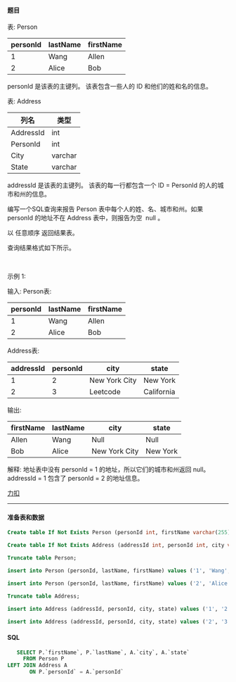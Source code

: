 #### 题目

表: Person

| personId | lastName | firstName |
| -------- | -------- | --------- |
| 1        | Wang     | Allen     |
| 2        | Alice    | Bob       |

personId 是该表的主键列。
该表包含一些人的 ID 和他们的姓和名的信息。
 

表: Address

| 列名      | 类型    |
| --------- | ------- |
| AddressId | int     |
| PersonId  | int     |
| City      | varchar |
| State     | varchar |
addressId 是该表的主键列。
该表的每一行都包含一个 ID = PersonId 的人的城市和州的信息。
 

编写一个SQL查询来报告 Person 表中每个人的姓、名、城市和州。如果 personId 的地址不在 Address 表中，则报告为空  null 。

以 任意顺序 返回结果表。

查询结果格式如下所示。

 

示例 1:

输入: 
Person表:

| personId | lastName | firstName |
| -------- | -------- | --------- |
| 1        | Wang     | Allen     |
| 2        | Alice    | Bob       |

Address表:

| addressId | personId | city          | state      |
| --------- | -------- | ------------- | ---------- |
| 1         | 2        | New York City | New York   |
| 2         | 3        | Leetcode      | California |

输出: 

| firstName | lastName | city          | state    |
| --------- | -------- | ------------- | -------- |
| Allen     | Wang     | Null          | Null     |
| Bob       | Alice    | New York City | New York |

解释: 
地址表中没有 personId = 1 的地址，所以它们的城市和州返回 null。
addressId = 1 包含了 personId = 2 的地址信息。

[力扣](https://leetcode.cn/problems/combine-two-tables)

---
#### 准备表和数据

```sql
Create table If Not Exists Person (personId int, firstName varchar(255), lastName varchar(255));

Create table If Not Exists Address (addressId int, personId int, city varchar(255), state varchar(255));

Truncate table Person;

insert into Person (personId, lastName, firstName) values ('1', 'Wang', 'Allen');

insert into Person (personId, lastName, firstName) values ('2', 'Alice', 'Bob');

Truncate table Address;

insert into Address (addressId, personId, city, state) values ('1', '2', 'New York City', 'New York');

insert into Address (addressId, personId, city, state) values ('2', '3', 'Leetcode', 'California');
```

#### SQL

```sql
   SELECT P.`firstName`, P.`lastName`, A.`city`, A.`state`
     FROM Person P
LEFT JOIN Address A
       ON P.`personId` = A.`personId`
```